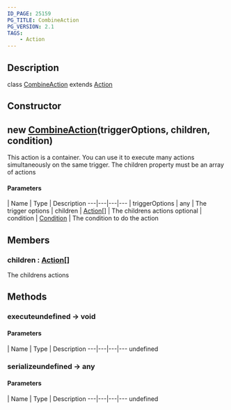 ```yaml
---
ID_PAGE: 25159
PG_TITLE: CombineAction
PG_VERSION: 2.1
TAGS:
    - Action
---
```

## Description

class [CombineAction](/classes/2.4/CombineAction) extends [Action](/classes/2.4/Action)



## Constructor

## new [CombineAction](/classes/2.4/CombineAction)(triggerOptions, children, condition)

This action is a container. You can use it to execute many actions simultaneously on the same trigger. The children property must be an array of actions

#### Parameters
 | Name | Type | Description
---|---|---|---
 | triggerOptions | any |    The trigger options
 | children | [Action](/classes/2.4/Action)[] |    The childrens actions
optional | condition | [Condition](/classes/2.4/Condition) |    The condition to do the action
## Members

### children : [Action](/classes/2.4/Action)[]

The childrens actions

## Methods

### executeundefined &rarr; void



#### Parameters
 | Name | Type | Description
---|---|---|---
undefined
### serializeundefined &rarr; any



#### Parameters
 | Name | Type | Description
---|---|---|---
undefined
